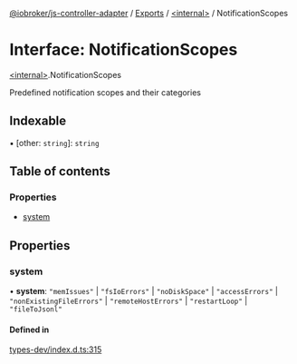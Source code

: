 [@iobroker/js-controller-adapter](../README.md) / [Exports](../modules.md) / [\<internal\>](../modules/internal_.md) / NotificationScopes

# Interface: NotificationScopes

[\<internal\>](../modules/internal_.md).NotificationScopes

Predefined notification scopes and their categories

## Indexable

▪ [other: `string`]: `string`

## Table of contents

### Properties

- [system](internal_.NotificationScopes.md#system)

## Properties

### system

• **system**: ``"memIssues"`` \| ``"fsIoErrors"`` \| ``"noDiskSpace"`` \| ``"accessErrors"`` \| ``"nonExistingFileErrors"`` \| ``"remoteHostErrors"`` \| ``"restartLoop"`` \| ``"fileToJsonl"``

#### Defined in

[types-dev/index.d.ts:315](https://github.com/ioBroker/ioBroker.js-controller/blob/657d9c7505359b32d207145611da3cc6fd7950da/packages/types-dev/index.d.ts#L315)

